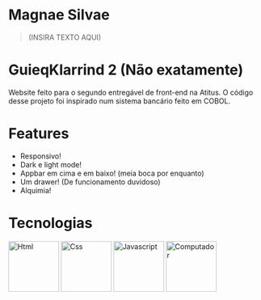 # Magnae Silvae
> (INSIRA TEXTO AQUI)
# GuieqKlarrind 2 (Não exatamente)
Website feito para o segundo entregável de front-end na Atitus.
O código desse projeto foi inspirado num sistema bancário feito em COBOL.
# Features
- Responsivo!
- Dark e light mode!
- Appbar em cima e em baixo! (meia boca por enquanto)
- Um drawer! (De funcionamento duvidoso)
- Alquimia!
# Tecnologias
<div>
    <img src="https://encrypted-tbn0.gstatic.com/images?q=tbn:ANd9GcQEc9A_S6BPxCDRp5WjMFEfXrpCu1ya2OO-Lw&s" alt="Html" width="100"/>
    <img src="https://upload.wikimedia.org/wikipedia/commons/d/d5/CSS3_logo_and_wordmark.svg" alt="Css" width="100" height="100"/>
    <img src="https://upload.wikimedia.org/wikipedia/commons/thumb/9/99/Unofficial_JavaScript_logo_2.svg/800px-Unofficial_JavaScript_logo_2.svg.png" alt="Javascript" width="100" height="100"/>
    <img src="https://cdn5.colorir.com/desenhos/color/201908/um-computador-a-casa-o-quarto-1515999.jpg" alt="Computador" width="100"/>
</div>
